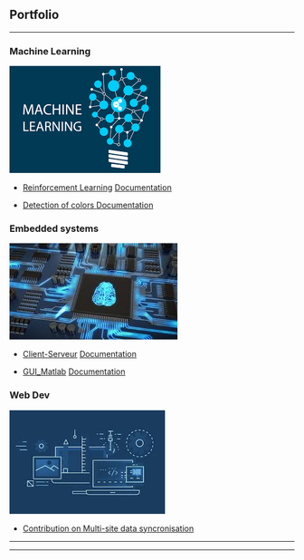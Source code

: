 ## Portfolio

---

### Machine Learning
<img src="images/machine.png?raw=true"/>

- [Reinforcement Learning](https://github.com/Ardouz11/Reinforcement_learning)
[Documentation](https://github.com/Ardouz11/Reinforcement_learning/wiki)

- [Detection of colors ](https://github.com/Ardouz11/detection_color)
[Documentation](https://github.com/Ardouz11/detection_color/wiki)



### Embedded systems
<img src="images/embedded.jpeg?raw=true"/>

- [Client-Serveur](https://github.com/Ardouz11/Client-Serveur)
[Documentation](https://github.com/Ardouz11/Client-Serveur/wiki)

- [GUI_Matlab](https://github.com/Ardouz11/GUI_Matlab)
[Documentation](https://github.com/Ardouz11/GUI_Matlab/Rapport.pdf)

### Web Dev
<img src="images/web.jpeg?raw=true"/>

- [Contribution on Multi-site data syncronisation ](https://github.com/oksyassine/YARLOMIA)

---




---

<!-- Remove above link if you don't want to attibute -->
